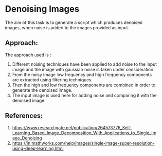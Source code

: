 # Denoising Images
The aim of this task is to generate a script which produces denoised images, when noise is added to the images provided as input.

## Approach:
The approach used is :
  1. Different noising techniques have been applied to add noise to the input image and the image with gaussian noise is taken under
     consideration.
  2. From the noisy image low frequency and high frequency components are extracted using filtering techniques.
  3. Then the high and low frequency components are combined in order to generate the denoised image.
  4. The input image is used here for adding noise and comparing it with the denoised image.
  
  ## References:
  1. https://www.researchgate.net/publication/264573776_Self-Learning_Based_Image_Decomposition_With_Applications_to_Single_Image_Denoising
  2. https://in.mathworks.com/help/images/single-image-super-resolution-using-deep-learning.html
  
  
  
